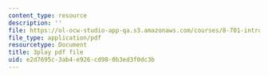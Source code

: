 ```yaml
---
content_type: resource
description: ''
file: https://ol-ocw-studio-app-qa.s3.amazonaws.com/courses/8-701-introduction-to-nuclear-and-particle-physics-fall-2020/e2d7695c3ab4e926cd980b3ed3f0dc3b_3GHk5vlb26o.pdf
file_type: application/pdf
resourcetype: Document
title: 3play pdf file
uid: e2d7695c-3ab4-e926-cd98-0b3ed3f0dc3b
---
```


